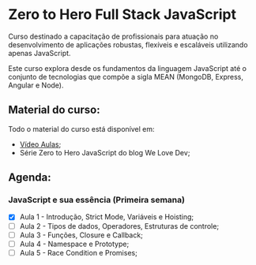 # Zero to Hero Full Stack JavaScript

Curso destinado a capacitação de profissionais para atuação no desenvolvimento de aplicações robustas, flexíveis e escaláveis utilizando apenas JavaScript.

Este curso explora desde os fundamentos da linguagem JavaScript até o conjunto de tecnologias que compõe a sigla MEAN (MongoDB, Express, Angular e Node).

## Material do curso:

Todo o material do curso está disponível em: 
- [Vídeo Aulas](https://www.youtube.com/playlist?list=PLmejHXtGQVwiNUDHwzCIoE9qNA7Ncgt9t);
- Série Zero to Hero JavaScript do blog We Love Dev;

## Agenda:

### JavaScript e sua essência (Primeira semana)

- [x] Aula 1 - Introdução, Strict Mode, Variáveis e Hoisting;
- [ ] Aula 2 - Tipos de dados, Operadores, Estruturas de controle;
- [ ] Aula 3 - Funções, Closure e Callback;
- [ ] Aula 4 - Namespace e Prototype;
- [ ] Aula 5 - Race Condition e Promises;
